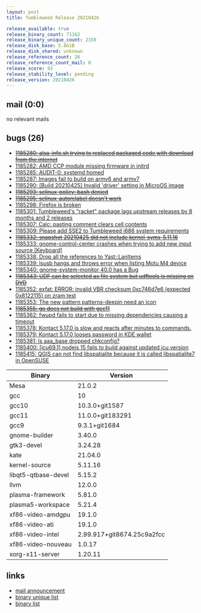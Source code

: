 ```yaml
---
layout: post
title: Tumbleweed Release 20210426

release_available: true
release_binary_count: 71162
release_binary_unique_count: 2359
release_disk_base: 5.8GiB
release_disk_shared: unknown
release_reference_count: 26
release_reference_count_mail: 0
release_score: 93
release_stability_level: pending
release_version: 20210426
---
```


## mail (0:0)

no relevant mails

## bugs (26)

<!--more-->

- ~~[1185280: alsa-info.sh trying to replaced packaged code with download from the internet](https://bugzilla.opensuse.org/show_bug.cgi?id=1185280)~~
- [1185282: AMD CCP module missing firmware in initrd](https://bugzilla.opensuse.org/show_bug.cgi?id=1185282)
- [1185285: AUDIT-0: systemd homed](https://bugzilla.opensuse.org/show_bug.cgi?id=1185285)
- [1185287: Images fail to build on armv6 and armv7](https://bugzilla.opensuse.org/show_bug.cgi?id=1185287)
- [1185290: \[Build 20210425\] Invalid 'driver' setting in MicroOS image](https://bugzilla.opensuse.org/show_bug.cgi?id=1185290)
- ~~[1185293: selinux-policy: bash denied](https://bugzilla.opensuse.org/show_bug.cgi?id=1185293)~~
- ~~[1185295: selinux-autorelabel doesn't work](https://bugzilla.opensuse.org/show_bug.cgi?id=1185295)~~
- [1185298: Firefox is broken](https://bugzilla.opensuse.org/show_bug.cgi?id=1185298)
- [1185301: Tumbleweed's "racket" package lags upstream releases by 8 months and 2 releases](https://bugzilla.opensuse.org/show_bug.cgi?id=1185301)
- [1185307: Calc: pasting comment clears cell contents](https://bugzilla.opensuse.org/show_bug.cgi?id=1185307)
- [1185309: Please add SSE2 to Tumbleweed i686 system requirements](https://bugzilla.opensuse.org/show_bug.cgi?id=1185309)
- ~~[1185332: snapshot 20210425 did not include kernel-syms-5.11.16](https://bugzilla.opensuse.org/show_bug.cgi?id=1185332)~~
- [1185333: gnome-control-center crashes when trying to add new input source \[Keyboard\]](https://bugzilla.opensuse.org/show_bug.cgi?id=1185333)
- [1185338: Drop all the references to Yast::LanItems](https://bugzilla.opensuse.org/show_bug.cgi?id=1185338)
- [1185339: lsusb hangs and throws error when listing Motu M4 device](https://bugzilla.opensuse.org/show_bug.cgi?id=1185339)
- [1185340: gnome-system-monitor 40.0 has a Bug](https://bugzilla.opensuse.org/show_bug.cgi?id=1185340)
- ~~[1185343: UDF can be selected as file system but udftools is missing on DVD](https://bugzilla.opensuse.org/show_bug.cgi?id=1185343)~~
- [1185352: exfat: ERROR: invalid VBR checksum 0xc746d7e6 (expected 0x8122115) on zram test](https://bugzilla.opensuse.org/show_bug.cgi?id=1185352)
- [1185353: The new pattern patterns-deepin need an icon](https://bugzilla.opensuse.org/show_bug.cgi?id=1185353)
- ~~[1185355: go does not build with gcc11](https://bugzilla.opensuse.org/show_bug.cgi?id=1185355)~~
- [1185362: fwupd fails to start due to missing dependencies causing a timeout](https://bugzilla.opensuse.org/show_bug.cgi?id=1185362)
- [1185378: Kontact 5.17.0 is slow and reacts after minutes to commands.](https://bugzilla.opensuse.org/show_bug.cgi?id=1185378)
- [1185379: Kontact 5.17.0 looses password in KDE wallet](https://bugzilla.opensuse.org/show_bug.cgi?id=1185379)
- [1185381: Is aaa_base dropped chkconfig?](https://bugzilla.opensuse.org/show_bug.cgi?id=1185381)
- [1185400: \[icu69.1\] nodejs 15 fails to build against updated icu version](https://bugzilla.opensuse.org/show_bug.cgi?id=1185400)
- [1185415: QGIS can not find libspatialite because it is called libspatialite7 in OpenSUSE](https://bugzilla.opensuse.org/show_bug.cgi?id=1185415)

Binary | Version
--- | ---
Mesa | 21.0.2
gcc | 10
gcc10 | 10.3.0+git1587
gcc11 | 11.0.0+git183291
gcc9 | 9.3.1+git1684
gnome-builder | 3.40.0
gtk3-devel | 3.24.28
kate | 21.04.0
kernel-source | 5.11.16
libqt5-qtbase-devel | 5.15.2
llvm | 12.0.0
plasma-framework | 5.81.0
plasma5-workspace | 5.21.4
xf86-video-amdgpu | 19.1.0
xf86-video-ati | 19.1.0
xf86-video-intel | 2.99.917+git8674.25c9a2fcc
xf86-video-nouveau | 1.0.17
xorg-x11-server | 1.20.11

## links

- [mail announcement](https://github.com/boombatower/tumbleweed-review/issues/10)
- [binary unique list](http://download.opensuse.org/history/20210426/rpm.unique.list)
- [binary list](http://download.opensuse.org/history/20210426/rpm.list)
